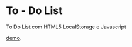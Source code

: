 # To - Do List 

To Do List com HTML5 LocalStorage e Javascript

[demo](http://mateuswebprado.github.io/to-do-list/).

